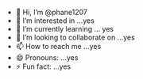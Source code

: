 - 👋 Hi, I’m @phane1207
- 👀 I’m interested in ...yes
- 🌱 I’m currently learning ... yes
- 💞️ I’m looking to collaborate on ...yes
- 📫 How to reach me ...yes
- 😄 Pronouns: ...yes
- ⚡ Fun fact: ...yes

<!---
phane1207/phane1207 is a ✨ special ✨ repository because its `README.md` (this file) appears on your GitHub profile.
You can click the Preview link to take a look at your changes.
--->
